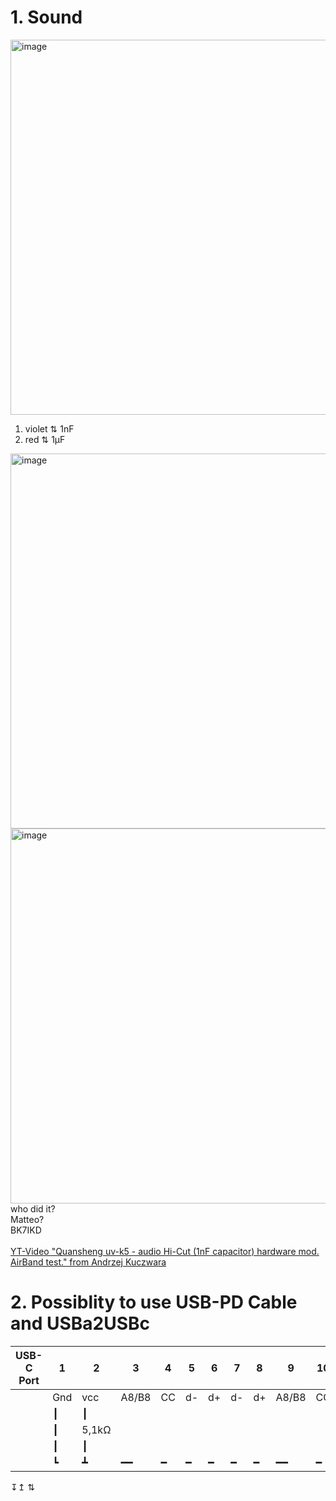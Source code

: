 # 1. Sound

<img width="600" alt="image" src="https://github.com/ludwich66/Quansheng_UV-K5_Wiki/assets/12202733/7e408fac-2379-46d8-a14e-c20e10f2b681"><br>
1. violet ⇅ 1nF<br>
2. red ⇅ 1µF

<img width="600" alt="image" src="https://github.com/ludwich66/Quansheng_UV-K5_Wiki/assets/12202733/0581399f-fdf2-41b6-971d-51a20a20e985"><br>
<img width="600" alt="image" src="https://github.com/ludwich66/Quansheng_UV-K5_Wiki/assets/12202733/40b9697b-411f-4a08-8b09-2bf3b42278ac">
<br>
who did it?<br> 
Matteo?<br> 
BK7IKD<br>
<br>
[YT-Video "Quansheng uv-k5 - audio Hi-Cut (1nF capacitor) hardware mod. AirBand test." from Andrzej Kuczwara](https://www.youtube.com/watch?v=j4ccuYOg2NU)
<br>
# 2. Possiblity to use USB-PD Cable and USBa2USBc


USB-C Port | 1 | 2 | 3 | 4 | 5 | 6 | 7 | 8 | 9 | 10 | 11 | 12
-- | -- | -- | -- | -- | -- | -- | -- | -- | -- | -- | -- | --
  | Gnd | vcc | A8/B8 | CC | d- | d+ | d- | d+ | A8/B8 | CC | vcc | gnd
  |   ┃  | ┃  |  |  |  |  |  |  |  |  | ┃ | gnd
  |   ┃  | 5,1kΩ |                       |  |  |  |  |  |  |  | 5,1kΩ | 
  |   ┃  | ┃   |  |  |  |  |  |  |  |  | ┃ | gnd
  |   ┗  | ┻ | ━━| ━  | ━  | ━  | ━  | ━ | ━━   | ━ | ┛ | 

↧↥ ⇅ 